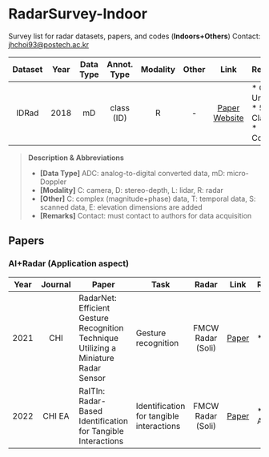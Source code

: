 # RadarSurvey-Indoor
Survey list for radar datasets, papers, and codes (**Indoors+Others**)
Contact: jhchoi93@postech.ac.kr

<!--Dataset-->
| Dataset | Year | Data Type | Annot. Type | Modality | Other | Link | Remarks |
| :----: | :----: | :----: | :----: | :----: | :----: | :----: | ---- |
| IDRad | 2018 | mD | class (ID) | R | - | [Paper](https://ieeexplore.ieee.org/document/8333730)<br> [Website](https://www.imec-int.com/en/IDRad) | * Ghent Univ.<br> * 5 Class<br> * Contact |

> **Description & Abbreviations**
> * **[Data Type]** ADC: analog-to-digital converted data, mD: micro-Doppler
> * **[Modality]** C: camera, D: stereo-depth, L: lidar, R: radar
> * **[Other]** C: complex (magnitude+phase) data, T: temporal data, S: scanned data, E: elevation dimensions are added
> * **[Remarks]** Contact: must contact to authors for data acquisition

<!--Paper-->
## Papers
### AI+Radar (Application aspect)
| Year | Journal | Paper | Task | Radar | Link | Remarks |
| :----: | :----: | ---- | ---- | :----: | :----: | :---- |
| 2021 | CHI | RadarNet: Efficient Gesture Recognition Technique Utilizing a Miniature Radar Sensor | Gesture recognition | FMCW Radar (Soli) | [Paper](https://dl.acm.org/doi/abs/10.1145/3411764.3445367) | * Google |
| 2022 | CHI EA | RaITIn: Radar-Based Identification for Tangible Interactions | Identification for tangible interactions | FMCW Radar (Soli) | [Paper](https://dl.acm.org/doi/abs/10.1145/3491101.3519808) | * Univ. Auckland |
